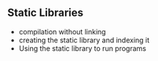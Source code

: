 ## Static Libraries

- compilation without linking
- creating the static library and indexing it
- Using the static library to run programs
